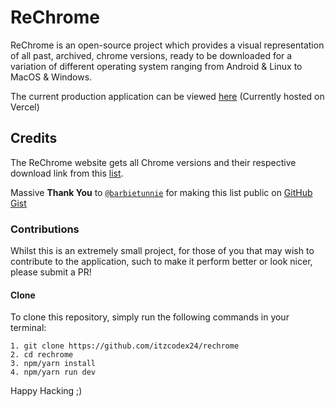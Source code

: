 # ReChrome

ReChrome is an open-source project which provides a visual representation of all past, archived, chrome versions, ready to be downloaded for a variation of different operating system ranging from Android & Linux to MacOS & Windows.

The current production application can be viewed [here](https://rechrome.vercel.app) (Currently hosted on Vercel)

## Credits

The ReChrome website gets all Chrome versions and their respective download link from this [list](https://raw.githubusercontent.com/Bugazelle/chromium-all-old-stable-versions/master/chromium.stable.json).

Massive **Thank You** to [`@barbietunnie`](https://github.com/barbietunnie) for making this list public on [GitHub Gist](https://gist.github.com/barbietunnie/a4f8475e0f0566597f7de74394ec7c8b)

### Contributions

Whilst this is an extremely small project, for those of you that may wish to contribute to the application, such to make it perform better or look nicer, please submit a PR!

#### Clone

To clone this repository, simply run the following commands in your terminal:
```
1. git clone https://github.com/itzcodex24/rechrome
2. cd rechrome
3. npm/yarn install
4. npm/yarn run dev
```

Happy Hacking ;)

